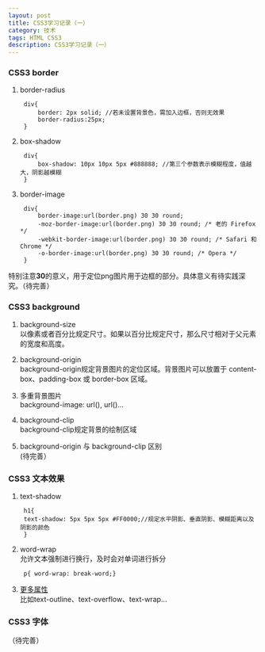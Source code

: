 ```yaml
---
layout: post
title: CSS3学习记录（一）
category: 技术
tags: HTML CSS3 
description: CSS3学习记录（一）
---
```


### CSS3 border

1. border-radius

		div{
			border: 2px solid; //若未设置背景色，需加入边框，否则无效果
			border-radius:25px;
		}

2. box-shadow

		div{
			box-shadow: 10px 10px 5px #888888; //第三个参数表示模糊程度，值越大，阴影越模糊
		}

3. border-image
		
		div{
			border-image:url(border.png) 30 30 round;
			-moz-border-image:url(border.png) 30 30 round; /* 老的 Firefox */
			-webkit-border-image:url(border.png) 30 30 round; /* Safari 和 Chrome */
			-o-border-image:url(border.png) 30 30 round; /* Opera */
		}
特别注意**30**的意义，用于定位png图片用于边框的部分。具体意义有待实践深究。（待完善）

### CSS3 background

1. background-size  
	以像素或者百分比规定尺寸。如果以百分比规定尺寸，那么尺寸相对于父元素的宽度和高度。

2. background-origin  
	background-origin规定背景图片的定位区域。背景图片可以放置于 content-box、padding-box 或 border-box 区域。

3. 多重背景图片  
	background-image: url(), url()...
	
4. background-clip  
	background-clip规定背景的绘制区域

5. background-origin 与 background-clip 区别  
	(待完善）

### CSS3 文本效果

1. text-shadow
		
		h1{
		text-shadow: 5px 5px 5px #FF0000;//规定水平阴影、垂直阴影、模糊距离以及阴影的颜色
		}  

2. word-wrap  
	允许文本强制进行换行，及时会对单词进行拆分

		p{ word-wrap: break-word;}

3. [更多属性](http://www.w3school.com.cn/css3/css3_text_effect.asp)  
比如text-outline、text-overflow、text-wrap...

### CSS3 字体  
（待完善）